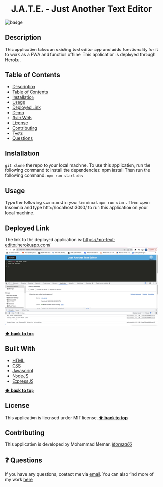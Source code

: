<h1 align="center">J.A.T.E. - Just Another Text Editor</h1>
  
![badge](https://img.shields.io/badge/license-MIT-blue.svg)
## Description
This application takes an existing text editor app and adds functionality for it to work as a PWA and function offline. This application is deployed through Heroku.
## Table of Contents
- [Description](#description)
- [Table of Contents](#table-of-contents)
- [Installation](#installation)
- [Usage](#usage)
- [Deployed Link](#deployed-link)
- [Demo](#demo)
- [Built With](#built-with)
- [License](#license)
- [Contributing](#contributing)
- [Tests](#tests)
- [Questions](#questions)
## Installation
`git clone` the repo to your local machine. To use this application, run the following command to install the dependencies: 
     npm install
Then run the following command:
`npm run start:dev`
## Usage
Type the following command in your termimal:
`npm run start`
Then open Insomnia and type http://localhost:3000/ to run this application on your local machine.
## Deployed Link

The link to the deployed application is: https://mo-text-editor.herokuapp.com/
![](./Assets/Image/Screen%20Shot%202022-12-20%20at%207.04.29%20PM.jpg)

**[⬆ back to top](#table-of-contents)**

## Built With

- [HTML](https://developer.mozilla.org/en-US/docs/Web/HTML)
- [CSS](https://developer.mozilla.org/en-US/docs/Web/CSS)
- [Javascript](https://developer.mozilla.org/en-US/docs/Web/Javascript)
- [NodeJS](https://nodejs.org/en/)
- [ExpressJS](https://expressjs.com/)

**[⬆ back to top](#table-of-contents)**

## License

This application is licensed under MIT license.
**[⬆ back to top](#table-of-contents)**

## Contributing

This application is developed by Mohammad Memar. _[Moreza66](https://github.com/moreza66)_ <br>

<a name="questions"></a>

## ❓ Questions

If you have any questions, contact me via [email](moreza.memar@gmail.com). You can also find more of my work [here](https://github.com/moreza66).

